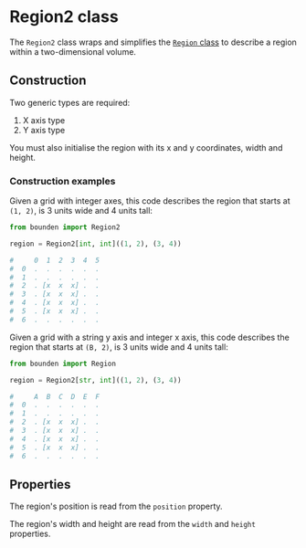 # Region2 class

The `Region2` class wraps and simplifies the [`Region` class](./region.md) to describe a region within a two-dimensional volume.

## Construction

Two generic types are required:

1. X axis type
1. Y axis type

You must also initialise the region with its x and y coordinates, width and height.

### Construction examples

Given a grid with integer axes, this code describes the region that starts at `(1, 2)`, is 3 units wide and 4 units tall:

```python
from bounden import Region2

region = Region2[int, int]((1, 2), (3, 4))

#     0  1  2  3  4  5
#  0  .  .  .  .  .  .
#  1  .  .  .  .  .  .
#  2  . [x  x  x] .  .
#  3  . [x  x  x] .  .
#  4  . [x  x  x] .  .
#  5  . [x  x  x] .  .
#  6  .  .  .  .  .  .
```

Given a grid with a string y axis and integer x axis, this code describes the region that starts at `(B, 2)`, is 3 units wide and 4 units tall:

```python
from bounden import Region

region = Region2[str, int]((1, 2), (3, 4))

#     A  B  C  D  E  F
#  0  .  .  .  .  .  .
#  1  .  .  .  .  .  .
#  2  . [x  x  x] .  .
#  3  . [x  x  x] .  .
#  4  . [x  x  x] .  .
#  5  . [x  x  x] .  .
#  6  .  .  .  .  .  .
```

## Properties

The region's position is read from the `position` property.

The region's width and height are read from the `width` and `height` properties.
